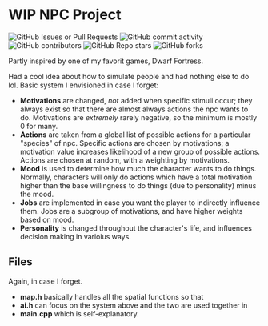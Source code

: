 # WIP NPC Project

![GitHub Issues or Pull Requests](https://img.shields.io/github/issues/minglangdu/Simulation)
![GitHub commit activity](https://img.shields.io/github/commit-activity/t/minglangdu/Simulation)
![GitHub contributors](https://img.shields.io/github/contributors/minglangdu/Simulation)
![GitHub Repo stars](https://img.shields.io/github/stars/minglangdu/Simulation)
![GitHub forks](https://img.shields.io/github/forks/minglangdu/Simulation)

Partly inspired by one of my favorit games, Dwarf Fortress.

Had a cool idea about how to simulate people and had nothing else to do lol.
Basic system I envisioned in case I forget:

- **Motivations** are changed, *not* added when specific stimuli occur; they always exist so that there are almost always actions the npc wants to do. Motivations are *extremely* rarely negative, so the minimum is mostly 0 for many.
- **Actions** are taken from a global list of possible actions for a particular "species" of npc. Specific actions are chosen by motivations; a motivation value increases likelihood of a new group of possible actions. Actions are chosen at random, with a weighting by motivations.
- **Mood** is used to determine how much the character wants to do things. Normally, characters will only do actions which have a total motivation higher than the base willingness to do things (due to personality) minus the mood.
- **Jobs** are implemented in case you want the player to indirectly influence them. Jobs are a subgroup of motivations, and have higher weights based on mood.
- **Personality** is changed throughout the character's life, and influences decision making in varioius ways. 

## Files

Again, in case I forget.

- **map.h** basically handles all the spatial functions so that
- **ai.h** can focus on the system above and the two are used together in
- **main.cpp** which is self-explanatory.
